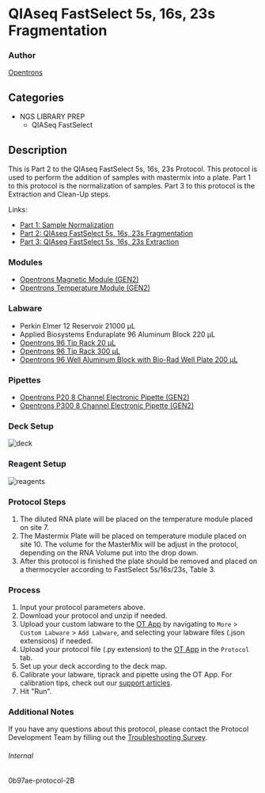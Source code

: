 # QIAseq FastSelect 5s, 16s, 23s Fragmentation


### Author
[Opentrons](https://opentrons.com/)


## Categories
* NGS LIBRARY PREP
	* QIASeq FastSelect


## Description
This is Part 2 to the QIAseq FastSelect 5s, 16s, 23s Protocol. This protocol is used to perform the addition of samples with mastermix into a plate.
Part 1 to this protocol is the normalization of samples.
Part 3 to this protocol is the Extraction and Clean-Up steps.

Links:
* [Part 1: Sample Normalization](http://protocols.opentrons.com/protocol/0b97ae)
* [Part 2: QIAseq FastSelect 5s, 16s, 23s Fragmentation](http://protocols.opentrons.com/protocol/0b97ae-protocol-2B)
* [Part 3: QIAseq FastSelect 5s, 16s, 23s Extraction](http://protocols.opentrons.com/protocol/0b97ae-protocol-3B)



### Modules
* [Opentrons Magnetic Module (GEN2)](https://shop.opentrons.com/magnetic-module-gen2/)
* [Opentrons Temperature Module (GEN2)](https://shop.opentrons.com/temperature-module-gen2/)


### Labware
* Perkin Elmer 12 Reservoir 21000 µL
* Applied Biosystems Enduraplate 96 Aluminum Block 220 µL
* [Opentrons 96 Tip Rack 20 µL](https://shop.opentrons.com/collections/opentrons-tips/products/opentrons-10ul-tips)
* [Opentrons 96 Tip Rack 300 µL](https://shop.opentrons.com/collections/opentrons-tips/products/opentrons-300ul-tips)
* [Opentrons 96 Well Aluminum Block with Bio-Rad Well Plate 200 µL](https://shop.opentrons.com/collections/hardware-modules/products/aluminum-block-set)


### Pipettes
* [Opentrons P20 8 Channel Electronic Pipette (GEN2)](https://shop.opentrons.com/8-channel-electronic-pipette/)
* [Opentrons P300 8 Channel Electronic Pipette (GEN2)](https://shop.opentrons.com/8-channel-electronic-pipette/)


### Deck Setup
![deck](https://opentrons-protocol-library-website.s3.amazonaws.com/custom-README-images/0b97ae/deck.jpg)


### Reagent Setup
![reagents](https://opentrons-protocol-library-website.s3.amazonaws.com/custom-README-images/0b97ae/reagents.jpg)


### Protocol Steps
1. The diluted RNA plate will be placed on the temperature module placed on site 7.
2. The Mastermix Plate will be placed on temperature module placed on site 10. The volume for the MasterMix will be adjust in the protocol, depending on the RNA Volume put into the drop down.
3. After this protocol is finished the plate should be removed and placed on a thermocycler according to FastSelect 5s/16s/23s, Table 3.


### Process
1. Input your protocol parameters above.
2. Download your protocol and unzip if needed.
3. Upload your custom labware to the [OT App](https://opentrons.com/ot-app) by navigating to `More` > `Custom Labware` > `Add Labware`, and selecting your labware files (.json extensions) if needed.
4. Upload your protocol file (.py extension) to the [OT App](https://opentrons.com/ot-app) in the `Protocol` tab.
5. Set up your deck according to the deck map.
6. Calibrate your labware, tiprack and pipette using the OT App. For calibration tips, check out our [support articles](https://support.opentrons.com/en/collections/1559720-guide-for-getting-started-with-the-ot-2).
7. Hit "Run".


### Additional Notes
If you have any questions about this protocol, please contact the Protocol Development Team by filling out the [Troubleshooting Survey](https://protocol-troubleshooting.paperform.co/).


###### Internal
0b97ae-protocol-2B
